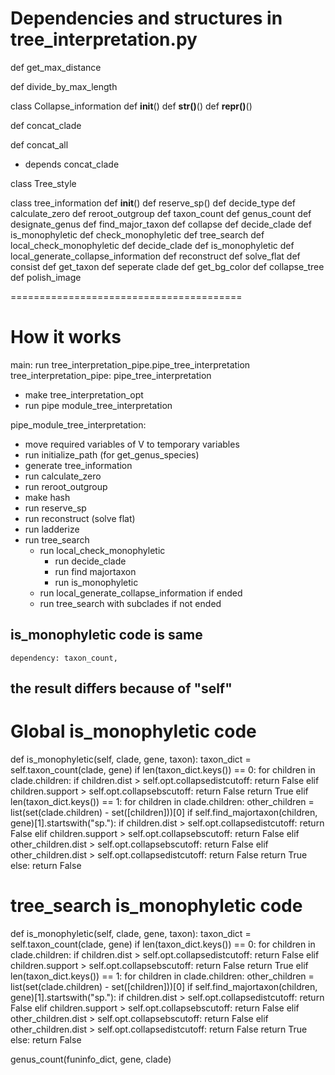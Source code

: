 # Dependencies and structures in tree_interpretation.py

def get_max_distance

def divide_by_max_length

class Collapse_information
	def __init__()
	def __str()__()
	def __repr()__()


def concat_clade

def concat_all
 - depends concat_clade

class Tree_style

class tree_information
	def __init__()
	def reserve_sp()
	def decide_type
	def calculate_zero
	def reroot_outgroup
	def taxon_count
	def genus_count
	def designate_genus
	def find_major_taxon
	def collapse
	def decide_clade
	def is_monophyletic
	def check_monophyletic
	def tree_search
		def local_check_monophyletic
			def decide_clade
			def is_monophyletic
		def local_generate_collapse_information
	def reconstruct
		def solve_flat
			def consist
			def get_taxon
			def seperate clade
	def get_bg_color
	def collapse_tree
	def polish_image

========================================
# How it works
main: run tree_interpretation_pipe.pipe_tree_interpretation
tree_interpretation_pipe: pipe_tree_interpretation
- make tree_interpretation_opt
- run pipe module_tree_interpretation

pipe_module_tree_interpretation: 
- move required variables of V to temporary variables
- run initialize_path (for get_genus_species)
- generate tree_information
- run calculate_zero
- run reroot_outgroup
- make hash
- run reserve_sp
- run reconstruct (solve flat)
- run ladderize
- run tree_search
	- run local_check_monophyletic
		- run decide_clade
		- run find majortaxon
		- run is_monophyletic
	- run local_generate_collapse_information if ended
	- run tree_search with subclades if not ended

## is_monophyletic code is same
	dependency: taxon_count, 


## the result differs because of "self"

# Global is_monophyletic code
def is_monophyletic(self, clade, gene, taxon):
    taxon_dict = self.taxon_count(clade, gene)
    if len(taxon_dict.keys()) == 0:
        for children in clade.children:
            if children.dist > self.opt.collapsedistcutoff:
                return False
            elif children.support > self.opt.collapsebscutoff:
                return False
        return True
    elif len(taxon_dict.keys()) == 1:
        for children in clade.children:
            other_children = list(set(clade.children) - set([children]))[0]
            if self.find_majortaxon(children, gene)[1].startswith("sp."):
                if children.dist > self.opt.collapsedistcutoff:
                    return False
                elif children.support > self.opt.collapsebscutoff:
                    return False
                elif other_children.dist > self.opt.collapsebscutoff:
                    return False
                elif other_children.dist > self.opt.collapsedistcutoff:
                    return False
        return True
    else:
        return False

# tree_search is_monophyletic code
def is_monophyletic(self, clade, gene, taxon):
    taxon_dict = self.taxon_count(clade, gene)
    if len(taxon_dict.keys()) == 0:
        for children in clade.children:
            if children.dist > self.opt.collapsedistcutoff:
                return False
            elif children.support > self.opt.collapsebscutoff:
                return False
        return True
    elif len(taxon_dict.keys()) == 1:
        for children in clade.children:
            other_children = list(set(clade.children) - set([children]))[0]
            if self.find_majortaxon(children, gene)[1].startswith("sp."):
                if children.dist > self.opt.collapsedistcutoff:
                    return False
                elif children.support > self.opt.collapsebscutoff:
                    return False
                elif other_children.dist > self.opt.collapsebscutoff:
                    return False
                elif other_children.dist > self.opt.collapsedistcutoff:
                    return False
        return True
    else:
        return False








genus_count(funinfo_dict, gene, clade)